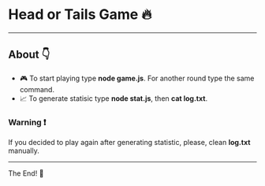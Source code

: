 # Head or Tails Game :fire:
--------------
## About :point_down:
* :video_game: To start playing type **node game.js**. For another round type the same command.
* :chart_with_upwards_trend: To generate statisic type **node stat.js**, then **cat log.txt**.
### Warning :heavy_exclamation_mark:
If you decided to play again after generating statistic, please, clean **log.txt** manually. 

---------

The End! :clap:
